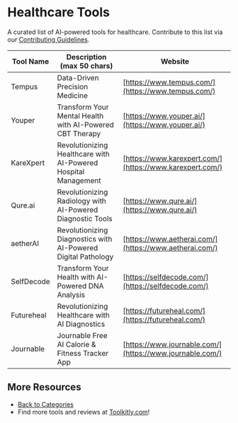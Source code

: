 # Healthcare Tools

A curated list of AI-powered tools for healthcare. Contribute to this list via our [Contributing Guidelines](../CONTRIBUTING.md).

| Tool Name | Description (max 50 chars) | Website |
|-----------|----------------------------|---------|
| Tempus | Data-Driven Precision Medicine | [https://www.tempus.com/](https://www.tempus.com/) |
| Youper | Transform Your Mental Health with AI-Powered CBT Therapy | [https://www.youper.ai/](https://www.youper.ai/) |
| KareXpert | Revolutionizing Healthcare with AI-Powered Hospital Management | [https://www.karexpert.com/](https://www.karexpert.com/) |
| Qure.ai | Revolutionizing Radiology with AI-Powered Diagnostic Tools | [https://www.qure.ai/](https://www.qure.ai/) |
| aetherAI | Revolutionizing Diagnostics with AI-Powered Digital Pathology | [https://www.aetherai.com/](https://www.aetherai.com/) |
| SelfDecode | Transform Your Health with AI-Powered DNA Analysis | [https://selfdecode.com/](https://selfdecode.com/) |
| Futureheal | Revolutionizing Healthcare with AI Diagnostics | [https://futureheal.com/](https://futureheal.com/) |
| Journable | Journable Free AI Calorie & Fitness Tracker App | [https://www.journable.com/](https://www.journable.com/) |

## More Resources
- [Back to Categories](https://github.com/ToolkitlyAI/awesome-ai-tools/blob/master/README.md)
- Find more tools and reviews at [Toolkitly.com](https://toolkitly.com)!
